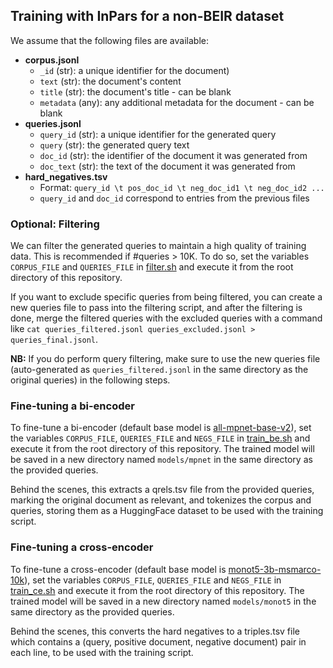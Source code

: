 ## Training with InPars for a non-BEIR dataset
We assume that the following files are available:
- **corpus.jsonl**
  - `_id` (str): a unique identifier for the document)
  - `text` (str): the document's content
  - `title` (str): the document's title - can be blank
  - `metadata` (any): any additional metadata for the document - can be blank
- **queries.jsonl**
  - `query_id` (str): a unique identifier for the generated query
  - `query` (str): the generated query text
  - `doc_id` (str): the identifier of the document it was generated from
  - `doc_text` (str): the text of the document it was generated from
- **hard_negatives.tsv**
  - Format: `query_id \t pos_doc_id \t neg_doc_id1 \t neg_doc_id2 ...`
  - `query_id` and `doc_id` correspond to entries from the previous files

### Optional: Filtering
We can filter the generated queries to maintain a high quality of training data. This is recommended if #queries > 10K. To do so, set the variables `CORPUS_FILE` and `QUERIES_FILE` in [filter.sh](./filter.sh) and execute it from the root directory of this repository.

If you want to exclude specific queries from being filtered, you can create a new queries file to pass into the filtering script, and after the filtering is done, merge the filtered queries with the excluded queries with a command like `cat queries_filtered.jsonl queries_excluded.jsonl > queries_final.jsonl`.

**NB:** If you do perform query filtering, make sure to use the new queries file (auto-generated as `queries_filtered.jsonl` in the same directory as the original queries) in the following steps.

### Fine-tuning a bi-encoder
To fine-tune a bi-encoder (default base model is [all-mpnet-base-v2](https://huggingface.co/sentence-transformers/all-mpnet-base-v2)), set the variables `CORPUS_FILE`, `QUERIES_FILE` and `NEGS_FILE` in [train_be.sh](./train_be.sh) and execute it from the root directory of this repository. The trained model will be saved in a new directory named `models/mpnet` in the same directory as the provided queries.

Behind the scenes, this extracts a qrels.tsv file from the provided queries, marking the original document as relevant, and tokenizes the corpus and queries, storing them as a HuggingFace dataset to be used with the training script.

### Fine-tuning a cross-encoder
To fine-tune a cross-encoder (default base model is [monot5-3b-msmarco-10k](https://huggingface.co/castorini/monot5-3b-msmarco-10k)), set the variables `CORPUS_FILE`, `QUERIES_FILE` and `NEGS_FILE` in [train_ce.sh](./train_ce.sh) and execute it from the root directory of this repository. The trained model will be saved in a new directory named `models/monot5` in the same directory as the provided queries.

Behind the scenes, this converts the hard negatives to a triples.tsv file which contains a (query, positive document, negative document) pair in each line, to be used with the training script.
